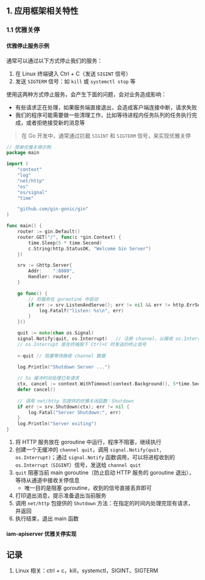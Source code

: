 ## 1. 应用框架相关特性

### 1.1 优雅关停

#### 优雅停止服务示例

通常可以通过以下方式停止我们的服务：

1. 在 Linux 终端键入 Ctrl + C（发送 `SIGINT` 信号）
2. 发送 `SIGTERM` 信号：如 `kill` 或 `systemctl stop` 等

使用这两种方式停止服务，会产生下面的问题，会对业务造成影响：

- 有些请求正在处理，如果服务端直接退出，会造成客户端连接中断，请求失败
- 我们的程序可能需要做一些清理工作，比如等待进程内任务队列的任务执行完成，或者拒绝接受新的消息等



> 在 Go 开发中，通常通过拦截 `SIGINT` 和 `SIGTERM` 信号，来实现优雅关停

```go
// 简单优雅关停示例
package main

import (
    "context"
    "log"
    "net/http"
    "os"
    "os/signal"
    "time"

    "github.com/gin-gonic/gin"
)

func main() {
    router := gin.Default()
    router.GET("/", func(c *gin.Context) {
        time.Sleep(5 * time.Second)
        c.String(http.StatusOK, "Welcome Gin Server")
    })

    srv := &http.Server{
        Addr:    ":8080",
        Handler: router,
    }

    go func() {
        // 将服务在 goroutine 中启动
        if err := srv.ListenAndServe(); err != nil && err != http.ErrServerClosed {
            log.Fatalf("listen: %s\n", err)
        }
    }()

    quit := make(chan os.Signal)
    signal.Notify(quit, os.Interrupt)	// 注册 channel，以接收 os.Interrupt 信号的通知
    // os.Interrupt 是在终端按下 Ctrl+C 时发送的终止信号
    
    <-quit // 阻塞等待接收 channel 数据
    
    log.Println("Shutdown Server ...")

    // 5s 缓冲时间处理已有请求
    ctx, cancel := context.WithTimeout(context.Background(), 5*time.Second) 
    defer cancel()
    
    // 调用 net/http 包提供的优雅关闭函数：Shutdown
    if err := srv.Shutdown(ctx); err != nil { 
        log.Fatal("Server Shutdown:", err)
    }
    log.Println("Server exiting")
}
```

1. 将 HTTP 服务放在 goroutine 中运行，程序不阻塞，继续执行
2. 创建一个无缓冲的 `channel quit`，调用 `signal.Notify(quit, os.Interrupt)`；通过 `signal.Notify` 函数调用，可以将进程收到的 `os.Interrupt（SIGINT`）信号，发送给 `channel quit`
3. `quit` 阻塞当前 main goroutine（防止启动 HTTP 服务的 goroutine 退出），等待从通道中接收关停信息
    - 唯一目的是阻塞 goroutine，收到的信号直接丢弃即可
4. 打印退出消息，提示准备退出当前服务
5. 调用 `net/http` 包提供的 `Shutdown` 方法：在指定的时间内处理完现有请求，并返回
6. 执行结束，退出 main 函数



#### iam-apiserver 优雅关停实现















## 记录

1. Linux 相关：ctrl + c，kill，systemctl，SIGINT、SIGTERM













